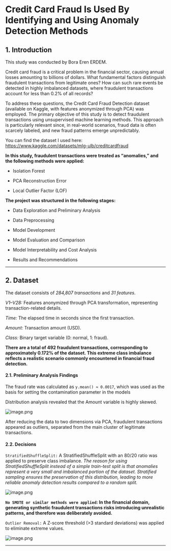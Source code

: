 # Credit Card Fraud Is Used By Identifying and Using Anomaly Detection Methods

## 1. Introduction

This study was conducted by Bora Eren ERDEM.

Credit card fraud is a critical problem in the financial sector, causing annual losses amounting to billions of dollars. What fundamental factors distinguish fraudulent transactions from legitimate ones? How can such rare events be detected in highly imbalanced datasets, where fraudulent transactions account for less than 0.2% of all records?

To address these questions, the Credit Card Fraud Detection dataset (available on Kaggle, with features anonymized through PCA) was employed. The primary objective of this study is to detect fraudulent transactions using unsupervised machine learning methods. This approach is particularly relevant since, in real-world scenarios, fraud data is often scarcely labeled, and new fraud patterns emerge unpredictably.

You can find the dataset I used here: https://www.kaggle.com/datasets/mlg-ulb/creditcardfraud

**In this study, fraudulent transactions were treated as “anomalies,” and the following methods were applied:**

- Isolation Forest

- PCA Reconstruction Error

- Local Outlier Factor (LOF)


**The project was structured in the following stages:**

- Data Exploration and Preliminary Analysis

- Data Preprocessing

- Model Development

- Model Evaluation and Comparison

- Model Interpretability and Cost Analysis

- Results and Recommendations

----

## 2. Dataset

The dataset consists of *284,807 transactions* and *31 features*.

*V1–V28:* Features anonymized through PCA transformation, representing transaction-related details.

*Time:* The elapsed time in seconds since the first transaction.

*Amount:* Transaction amount (USD).

*Class:* Binary target variable (0: normal, 1: fraud).

**There are a total of 492 fraudulent transactions, corresponding to approximately 0.172% of the dataset. This extreme class imbalance reflects a realistic scenario commonly encountered in financial fraud detection.**

#### 2.1. Preliminary Analysis Findings

The fraud rate was calculated as `y.mean() ≈ 0.0017`, which was used as the basis for setting the contamination parameter in the models

Distribution analysis revealed that the Amount variable is highly skewed.

![image.png](attachment:d2ef458d-1ecc-496a-b6d0-8b93b986aecc.png)

After reducing the data to two dimensions via PCA, fraudulent transactions appeared as outliers, separated from the main cluster of legitimate transactions.

#### 2.2. Decisions

`StratifiedShuffleSplit:` A StratifiedShuffleSplit with an 80/20 ratio was applied to preserve class imbalance. *The reason for using StratifiedShuffleSplit instead of a simple train-test split is that anomalies represent a very small and imbalanced portion of the dataset. Stratified sampling ensures the preservation of this distribution, leading to more reliable anomaly detection results compared to a random split.*

![image.png](attachment:1151141b-8673-4300-ad2c-2b543ebe0ace.png)

**`No SMOTE or similar methods were applied`: In the financial domain, generating synthetic fraudulent transactions risks introducing unrealistic patterns, and therefore was deliberately avoided.**

`Outlier Removal:` A Z-score threshold (>3 standard deviations) was applied to eliminate extreme values.

![image.png](attachment:24e0df7d-e5a2-4005-b257-18e61b8a6640.png)

----
